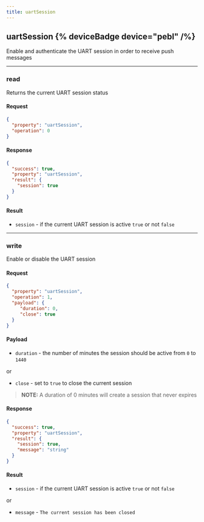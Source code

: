 ```yaml
---
title: uartSession
---
```


## uartSession {% deviceBadge device="pebl" /%} 
Enable and authenticate the UART session in order to receive push messages

------------------------------------------------------------------------------------------------------------------

### read
Returns the current UART session status

#### Request
```json
{
  "property": "uartSession",
  "operation": 0
}
```

#### Response
```json
{
  "success": true,
  "property": "uartSession",
  "result": {
    "session": true
  }
}
```

#### Result
- `session` - if the current UART session is active `true` or not `false`

------------------------------------------------------------------------------------------------------------------

### write
Enable or disable the UART session

#### Request
```json
{
  "property": "uartSession",
  "operation": 1,
  "payload": {
     "duration": 0,
     "close": true
  }
}
```

#### Payload
- `duration` - the number of minutes the session should be active from `0` to `1440`

or

- `close` - set to `true` to close the current session

> **NOTE:** A duration of 0 minutes will create a session that never expires

#### Response
```json
{
  "success": true,
  "property": "uartSession",
  "result": {
    "session": true,
    "message": "string"
  }
}
```

#### Result
- `session` - if the current UART session is active `true` or not `false`

or

- `message` - `The current session has been closed`
